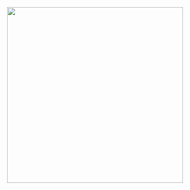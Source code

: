 <p align="center"><img src="https://github.com/vrizas/piew-weject/blob/master/public/img/home/logo.svg" width="400"></p>
